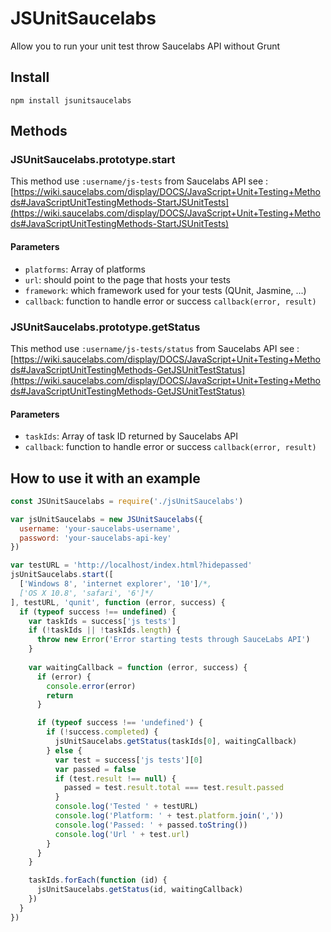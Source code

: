 # JSUnitSaucelabs

Allow you to run your unit test throw Saucelabs API without Grunt

## Install

`npm install jsunitsaucelabs`

## Methods

### JSUnitSaucelabs.prototype.start

This method use `:username/js-tests` from Saucelabs API see : [https://wiki.saucelabs.com/display/DOCS/JavaScript+Unit+Testing+Methods#JavaScriptUnitTestingMethods-StartJSUnitTests](https://wiki.saucelabs.com/display/DOCS/JavaScript+Unit+Testing+Methods#JavaScriptUnitTestingMethods-StartJSUnitTests)

  #### Parameters
  - `platforms`: Array of platforms
  - `url`: should point to the page that hosts your tests
  - `framework`: which framework used for your tests (QUnit, Jasmine, ...)
  - `callback`: function to handle error or success `callback(error, result)`

### JSUnitSaucelabs.prototype.getStatus

This method use `:username/js-tests/status` from Saucelabs API see :
[https://wiki.saucelabs.com/display/DOCS/JavaScript+Unit+Testing+Methods#JavaScriptUnitTestingMethods-GetJSUnitTestStatus](https://wiki.saucelabs.com/display/DOCS/JavaScript+Unit+Testing+Methods#JavaScriptUnitTestingMethods-GetJSUnitTestStatus)

  #### Parameters
  - `taskIds`: Array of task ID returned by Saucelabs API
  - `callback`: function to handle error or success `callback(error, result)`

## How to use it with an example

```javascript
const JSUnitSaucelabs = require('./jsUnitSaucelabs')

var jsUnitSaucelabs = new JSUnitSaucelabs({
  username: 'your-saucelabs-username',
  password: 'your-saucelabs-api-key'
})

var testURL = 'http://localhost/index.html?hidepassed'
jsUnitSaucelabs.start([
  ['Windows 8', 'internet explorer', '10']/*,
  ['OS X 10.8', 'safari', '6']*/
], testURL, 'qunit', function (error, success) {
  if (typeof success !== undefined) {
    var taskIds = success['js tests']
    if (!taskIds || !taskIds.length) {
      throw new Error('Error starting tests through SauceLabs API')
    }
    
    var waitingCallback = function (error, success) {
      if (error) {
        console.error(error)
        return
      }

      if (typeof success !== 'undefined') {
        if (!success.completed) {
          jsUnitSaucelabs.getStatus(taskIds[0], waitingCallback)
        } else {
          var test = success['js tests'][0]
          var passed = false
          if (test.result !== null) {
            passed = test.result.total === test.result.passed
          }
          console.log('Tested ' + testURL)
          console.log('Platform: ' + test.platform.join(','))
          console.log('Passed: ' + passed.toString())
          console.log('Url ' + test.url)
        }
      }
    }

    taskIds.forEach(function (id) {
      jsUnitSaucelabs.getStatus(id, waitingCallback)      
    })
  }
})
```
